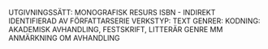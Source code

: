 

UTGIVNINGSSÄTT: MONOGRAFISK RESURS
ISBN - INDIREKT IDENTIFIERAD AV
FÖRFATTARSERIE
VERKSTYP: TEXT
GENRER: KODNING: AKADEMISK AVHANDLING, FESTSKRIFT, LITTERÄR GENRE MM
ANMÄRKNING OM AVHANDLING

